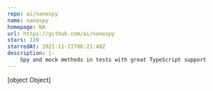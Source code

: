 ```yaml
---
repo: ai/nanospy
name: nanospy
homepage: NA
url: https://github.com/ai/nanospy
stars: 139
starredAt: 2021-11-21T06:21:48Z
description: |-
    Spy and mock methods in tests with great TypeScript support
---
```


[object Object]
